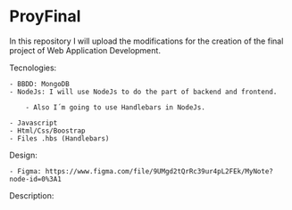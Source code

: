 # ProyFinal

In this repository I will upload the modifications for the creation of the final project of Web Application Development.

Tecnologies:

    - BBDD: MongoDB
    - NodeJs: I will use NodeJs to do the part of backend and frontend.

        - Also I´m going to use Handlebars in NodeJs.

    - Javascript
    - Html/Css/Boostrap
    - Files .hbs (Handlebars)

Design:

    - Figma: https://www.figma.com/file/9UMgd2tQrRc39ur4pL2FEk/MyNote?node-id=0%3A1

Description:
